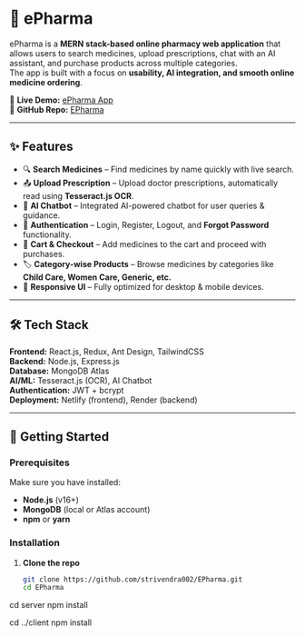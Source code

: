 # 💊 ePharma

ePharma is a **MERN stack-based online pharmacy web application** that allows users to search medicines, upload prescriptions, chat with an AI assistant, and purchase products across multiple categories.  
The app is built with a focus on **usability, AI integration, and smooth online medicine ordering**.

🔗 **Live Demo:** [ePharma App](https://resilient-mermaid-621bb0.netlify.app/)  
🔗 **GitHub Repo:** [EPharma](https://github.com/strivendra002/EPharma)  

---

## ✨ Features

- 🔍 **Search Medicines** – Find medicines by name quickly with live search.  
- 📤 **Upload Prescription** – Upload doctor prescriptions, automatically read using **Tesseract.js OCR**.  
- 🤖 **AI Chatbot** – Integrated AI-powered chatbot for user queries & guidance.  
- 🔐 **Authentication** – Login, Register, Logout, and **Forgot Password** functionality.  
- 🛒 **Cart & Checkout** – Add medicines to the cart and proceed with purchases.  
- 🏷️ **Category-wise Products** – Browse medicines by categories like **Child Care, Women Care, Generic, etc.**  
- 📱 **Responsive UI** – Fully optimized for desktop & mobile devices.  

---

## 🛠 Tech Stack

**Frontend:** React.js, Redux, Ant Design, TailwindCSS  
**Backend:** Node.js, Express.js  
**Database:** MongoDB Atlas  
**AI/ML:** Tesseract.js (OCR), AI Chatbot  
**Authentication:** JWT + bcrypt  
**Deployment:** Netlify (frontend), Render (backend)  

---

## 🚀 Getting Started

### Prerequisites
Make sure you have installed:

- **Node.js** (v16+)  
- **MongoDB** (local or Atlas account)  
- **npm** or **yarn**  

### Installation

1. **Clone the repo**
   ```bash
   git clone https://github.com/strivendra002/EPharma.git
   cd EPharma
cd server
npm install

cd ../client
npm install
